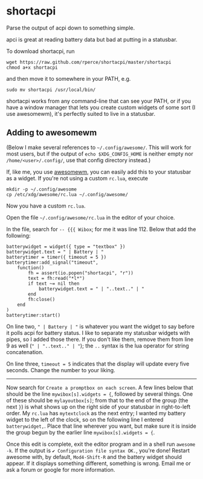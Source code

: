 shortacpi
=========

Parse the output of acpi down to something simple.

apci is great at reading battery data but bad at putting in a statusbar.

To download shortacpi, run

    wget https://raw.github.com/rperce/shortacpi/master/shortacpi
    chmod a+x shortacpi
    
and then move it to somewhere in your PATH, e.g.

    sudo mv shortacpi /usr/local/bin/
    


shortacpi works from any command-line that can see your PATH, or if you have a window manager that lets you create custom widgets of some sort (I use awesomewm), it's perfectly suited to live in a statusbar.


Adding to awesomewm
-------------------

(Below I make several references to `~/.config/awesome/`.  This will work for most users, but if the output of `echo $XDG_CONFIG_HOME` is neither empty nor `/home/<user>/.config/`, use that config directory instead.)

If, like me, you use [awesomewm](http://awesome.naquadah.org/), you can easily add this to your statusbar as a widget.  If you're not using a custom `rc.lua`, execute

    mkdir -p ~/.config/awesome
    cp /etc/xdg/awesome/rc.lua ~/.config/awesome/

Now you have a custom `rc.lua`.


Open the file `~/.config/awesome/rc.lua` in the editor of your choice.

In the file, search for `-- {{{ Wibox`; for me it was line 112.  Below that add the following:

    batterywidget = widget({ type = "textbox" })
    batterywidget.text = " | Battery | "
    batterytimer = timer({ timeout = 5 })
    batterytimer:add_signal("timeout", 
        function()
            fh = assert(io.popen("shortacpi", "r"))
            text = fh:read("*l*")
            if text ~= nil then
                batterywidget.text = " | "..text.." | "
            end
            fh:close()
        end
    )
    batterytimer:start()
    
On line two, `" | Battery | "` is whatever you want the widget to say before it polls acpi for battery status.  I like to separate my statusbar widgets with pipes, so I added those there.  If you don't like them, remove them from line 9 as well (`" | "..text.." | "`); the `..` syntax is the lua operator for string concatenation.

On line three, `timeout = 5` indicates that the display will update every five seconds.  Change the number to your liking.

---

Now search for `Create a promptbox on each screen`.  A few lines below that should be the line `mywibox[s].widgets = {`, followed by several things.  One of these should be `mylayoutbox[s]`; from that to the end of the group (the next `}`) is what shows up on the right side of your statusbar in right-to-left order.  My `rc.lua` has `mytextclock` as the next entry; I wanted my battery widget to the left of the clock, so on the following line I entered `batterywidget,`.  Place that line wherever you want, but make sure it is inside the group begun by the earlier line `mywibox[s].widgets = {`.

Once this edit is complete, exit the editor program and in a shell run `awesome -k`.  If the output is `✔ Configuration file syntax OK.`, you're done!  Restart awesome with, by default, `Mod4-Shift-R` and the battery widget should appear.  If it displays something different, something is wrong.  Email me or ask a forum or google for more information.
